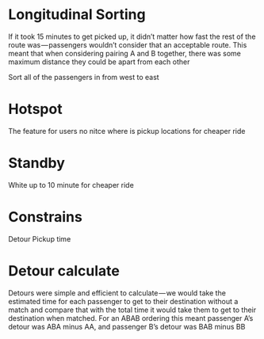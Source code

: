 # Longitudinal Sorting
If it took 15 minutes to get picked up, it didn’t matter how fast the rest of the route was — passengers wouldn’t consider that an acceptable route.
This meant that when considering pairing A and B together, there was some maximum distance they could be apart from each other

Sort all of the passengers in from west to east

# Hotspot
The feature for users no nitce where is pickup locations for cheaper ride

# Standby
White up to 10 minute for cheaper ride

# Constrains
Detour
Pickup time

# Detour calculate
Detours were simple and efficient to calculate — we would take the estimated time for each passenger to get to their destination without a 
match and compare that with the total time it would take them to get to their destination when matched. 
For an ABAB ordering this meant passenger A’s detour was ABA minus AA, and passenger B’s detour was BAB minus BB


